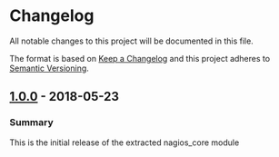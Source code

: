 # Changelog

All notable changes to this project will be documented in this file.

The format is based on [Keep a Changelog](http://keepachangelog.com/en/1.0.0/) and this project adheres to [Semantic Versioning](http://semver.org).

## [1.0.0] - 2018-05-23
### Summary
This is the initial release of the extracted nagios_core module

[1.0.0]: https://github.com/puppetlabs/puppetlabs-mailalias_core/releases/tag/1.0.0
